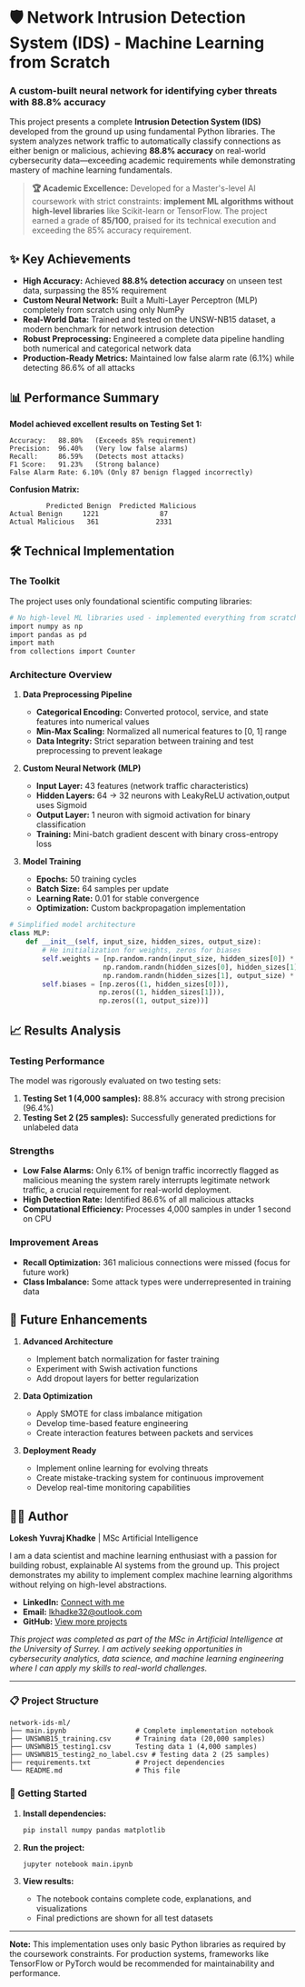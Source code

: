# 🛡️ Network Intrusion Detection System (IDS) - Machine Learning from Scratch

### **A custom-built neural network for identifying cyber threats with 88.8% accuracy**

This project presents a complete **Intrusion Detection System (IDS)** developed from the ground up using fundamental Python libraries. The system analyzes network traffic to automatically classify connections as either benign or malicious, achieving **88.8% accuracy** on real-world cybersecurity data—exceeding academic requirements while demonstrating mastery of machine learning fundamentals.

> **🏆 Academic Excellence:** Developed for a Master's-level AI coursework with strict constraints: **implement ML algorithms without high-level libraries** like Scikit-learn or TensorFlow. The project earned a grade of **85/100**, praised for its technical execution and exceeding the 85% accuracy requirement.

## ✨ Key Achievements

- **High Accuracy:** Achieved **88.8% detection accuracy** on unseen test data, surpassing the 85% requirement
- **Custom Neural Network:** Built a Multi-Layer Perceptron (MLP) completely from scratch using only NumPy
- **Real-World Data:** Trained and tested on the UNSW-NB15 dataset, a modern benchmark for network intrusion detection
- **Robust Preprocessing:** Engineered a complete data pipeline handling both numerical and categorical network data
- **Production-Ready Metrics:** Maintained low false alarm rate (6.1%) while detecting 86.6% of all attacks

## 📊 Performance Summary

**Model achieved excellent results on Testing Set 1:**
```
Accuracy:   88.80%   (Exceeds 85% requirement)
Precision:  96.40%   (Very low false alarms)
Recall:     86.59%   (Detects most attacks)
F1 Score:   91.23%   (Strong balance)
False Alarm Rate: 6.10% (Only 87 benign flagged incorrectly)
```

**Confusion Matrix:**
```
         Predicted Benign  Predicted Malicious
Actual Benign     1221               87
Actual Malicious   361              2331
```

## 🛠️ Technical Implementation

### The Toolkit
The project uses only foundational scientific computing libraries:
```bash
# No high-level ML libraries used - implemented everything from scratch
import numpy as np
import pandas as pd
import math
from collections import Counter
```

### Architecture Overview

1. **Data Preprocessing Pipeline**
   - **Categorical Encoding:** Converted protocol, service, and state features into numerical values
   - **Min-Max Scaling:** Normalized all numerical features to [0, 1] range
   - **Data Integrity:** Strict separation between training and test preprocessing to prevent leakage

2. **Custom Neural Network (MLP)**
   - **Input Layer:** 43 features (network traffic characteristics)
   - **Hidden Layers:** 64 → 32 neurons with LeakyReLU activation,output uses Sigmoid
   - **Output Layer:** 1 neuron with sigmoid activation for binary classification
   - **Training:** Mini-batch gradient descent with binary cross-entropy loss

3. **Model Training**
   - **Epochs:** 50 training cycles
   - **Batch Size:** 64 samples per update
   - **Learning Rate:** 0.01 for stable convergence
   - **Optimization:** Custom backpropagation implementation

```python
# Simplified model architecture
class MLP:
    def __init__(self, input_size, hidden_sizes, output_size):
        # He initialization for weights, zeros for biases
        self.weights = [np.random.randn(input_size, hidden_sizes[0]) * np.sqrt(2./input_size),
                       np.random.randn(hidden_sizes[0], hidden_sizes[1]) * np.sqrt(2./hidden_sizes[0]),
                       np.random.randn(hidden_sizes[1], output_size) * np.sqrt(2./hidden_sizes[1])]
        self.biases = [np.zeros((1, hidden_sizes[0])), 
                      np.zeros((1, hidden_sizes[1])), 
                      np.zeros((1, output_size))]
```

## 📈 Results Analysis

### Testing Performance
The model was rigorously evaluated on two testing sets:

1. **Testing Set 1 (4,000 samples):** 88.8% accuracy with strong precision (96.4%)
2. **Testing Set 2 (25 samples):** Successfully generated predictions for unlabeled data

### Strengths
- **Low False Alarms:** Only 6.1% of benign traffic incorrectly flagged as malicious meaning the system rarely interrupts legitimate network traffic, a crucial requirement for real-world deployment.
- **High Detection Rate:** Identified 86.6% of all malicious attacks
- **Computational Efficiency:** Processes 4,000 samples in under 1 second on CPU

### Improvement Areas
- **Recall Optimization:** 361 malicious connections were missed (focus for future work)
- **Class Imbalance:** Some attack types were underrepresented in training data

## 🔮 Future Enhancements

1. **Advanced Architecture**
   - Implement batch normalization for faster training
   - Experiment with Swish activation functions
   - Add dropout layers for better regularization

2. **Data Optimization**
   - Apply SMOTE for class imbalance mitigation
   - Develop time-based feature engineering
   - Create interaction features between packets and services

3. **Deployment Ready**
   - Implement online learning for evolving threats
   - Create mistake-tracking system for continuous improvement
   - Develop real-time monitoring capabilities

## 👨‍💻 Author

**Lokesh Yuvraj Khadke** | MSc Artificial Intelligence

I am a data scientist and machine learning enthusiast with a passion for building robust, explainable AI systems from the ground up. This project demonstrates my ability to implement complex machine learning algorithms without relying on high-level abstractions.

- **LinkedIn:** [Connect with me](https://www.linkedin.com/in/lokeshkhadke)
- **Email:** [lkhadke32@outlook.com](mailto:lkhadke32@outlook.com)
- **GitHub:** [View more projects](https://github.com/yourusername)

*This project was completed as part of the MSc in Artificial Intelligence at the University of Surrey. I am actively seeking opportunities in cybersecurity analytics, data science, and machine learning engineering where I can apply my skills to real-world challenges.*

---

### 📋 Project Structure

```
network-ids-ml/
├── main.ipynb                 # Complete implementation notebook
├── UNSWNB15_training.csv      # Training data (20,000 samples)
├── UNSWNB15_testing1.csv      Testing data 1 (4,000 samples)
├── UNSWNB15_testing2_no_label.csv # Testing data 2 (25 samples)
├── requirements.txt           # Project dependencies
└── README.md                  # This file
```

### 🚀 Getting Started

1. **Install dependencies:**
   ```bash
   pip install numpy pandas matplotlib
   ```

2. **Run the project:**
   ```bash
   jupyter notebook main.ipynb
   ```

3. **View results:**
   - The notebook contains complete code, explanations, and visualizations
   - Final predictions are shown for all test datasets

---

**Note:** This implementation uses only basic Python libraries as required by the coursework constraints. For production systems, frameworks like TensorFlow or PyTorch would be recommended for maintainability and performance.

